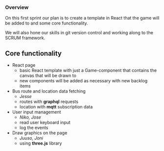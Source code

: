 ### Overview
On this first sprint our plan is to create a template in React that the game will be added to and some core functionality.

We will also hone our skills in git version control and working along to the SCRUM framework.

## Core functionality
- React page
    - basic React template with just a Game-component that contains the canvas that will be drawn to
    - new components will be added as necessary with new backlog items
- Bus route and location data fetching
    - *Jesse*
    - routes with **graphql** requests
    - location with **mqtt** subscription data
- User input management
    - *Niko, Jose*
    - read user keyboard input
    - log the events
- Draw graphics on the page
    - *Juuso, Joni*
    - using **three.js** library